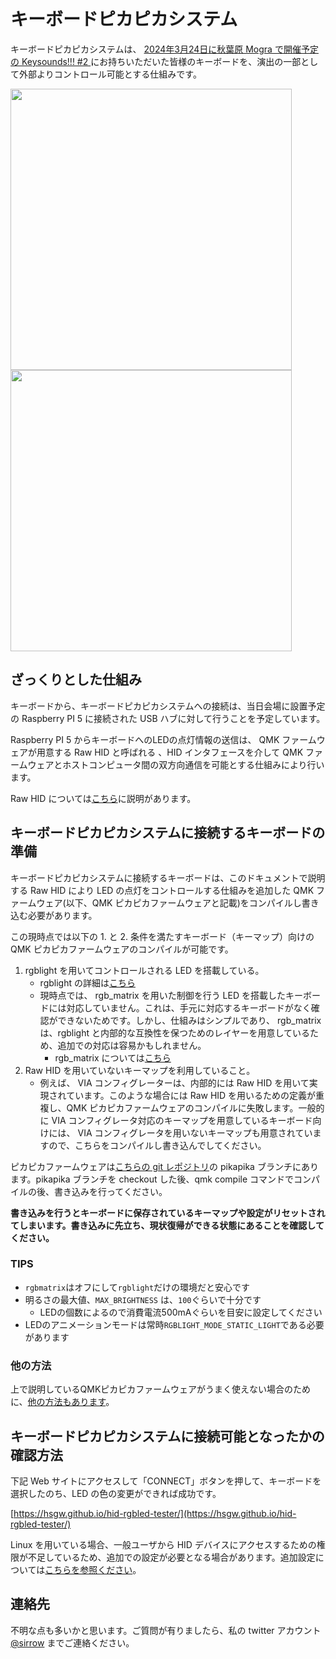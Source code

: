 # キーボードピカピカシステム
キーボードピカピカシステムは、 [2024年3月24日に秋葉原 Mogra で開催予定の Keysounds!!! #2 ](https://club-mogra.jp/2024/03/24/5184/)にお持ちいただいた皆様のキーボードを、演出の一部として外部よりコントロール可能とする仕組みです。

<img src="overview1.png" width="450px"> <img src="overview2.png" width="450px">


## ざっくりとした仕組み
キーボードから、キーボードピカピカシステムへの接続は、当日会場に設置予定の Raspberry PI 5 に接続された USB ハブに対して行うことを予定しています。

Raspberry PI 5 からキーボードへのLEDの点灯情報の送信は、 QMK ファームウェアが用意する Raw HID と呼ばれる 、HID インタフェースを介して QMK ファームウェアとホストコンピュータ間の双方向通信を可能とする仕組みにより行います。

Raw HID については[こちら](https://github.com/qmk/qmk_firmware/blob/master/docs/ja/feature_rawhid.md)に説明があります。



## キーボードピカピカシステムに接続するキーボードの準備
キーボードピカピカシステムに接続するキーボードは、このドキュメントで説明する Raw HID により LED の点灯をコントロールする仕組みを追加した QMK ファームウェア(以下、QMK ピカピカファームウェアと記載)をコンパイルし書き込む必要があります。

この現時点では以下の 1. と 2. 条件を満たすキーボード（キーマップ）向けの QMK ピカピカファームウェアのコンパイルが可能です。

1. rgblight を用いてコントロールされる LED を搭載している。
   - rgblight の詳細は[こちら](https://github.com/qmk/qmk_firmware/blob/master/docs/feature_rgblight.md)
   - 現時点では、 rgb_matrix を用いた制御を行う LED を搭載したキーボードには対応していません。これは、手元に対応するキーボードがなく確認ができないためです。しかし、仕組みはシンプルであり、 rgb_matrix は、rgblight と内部的な互換性を保つためのレイヤーを用意しているため、追加での対応は容易かもしれません。
     - rgb_matrix については[こちら](https://github.com/qmk/qmk_firmware/blob/master/docs/feature_rgb_matrix.md)
2. Raw HID を用いていないキーマップを利用していること。
   - 例えば、 VIA コンフィグレーターは、内部的には Raw HID を用いて実現されています。このような場合には Raw HID を用いるための定義が重複し、QMK ピカピカファームウェアのコンパイルに失敗します。一般的に VIA コンフィグレータ対応のキーマップを用意しているキーボード向けには、 VIA コンフィグレータを用いないキーマップも用意されていますので、こちらをコンパイルし書き込んでしてください。

ピカピカファームウェアは[こちらの git レポジトリ](https://github.com/sirrow/qmk_firmware/)の pikapika ブランチにあります。pikapika ブランチを checkout した後、qmk compile コマンドでコンパイルの後、書き込みを行ってください。

**書き込みを行うとキーボードに保存されているキーマップや設定がリセットされてしまいます。書き込みに先立ち、現状復帰ができる状態にあることを確認してください。**

### TIPS
- `rgbmatrix`はオフにして`rgblight`だけの環境だと安心です
- 明るさの最大値、`MAX_BRIGHTNESS` は、`100`ぐらいで十分です
  * LEDの個数によるので消費電流500mAぐらいを目安に設定してください 
- LEDのアニメーションモードは常時`RGBLIGHT_MODE_STATIC_LIGHT`である必要があります

### 他の方法
上で説明しているQMKピカピカファームウェアがうまく使えない場合のために、[他の方法もあります](alternative_method.md)。

## キーボードピカピカシステムに接続可能となったかの確認方法
下記 Web サイトにアクセスして「CONNECT」ボタンを押して、キーボードを選択したのち、LED の色の変更ができれば成功です。

[https://hsgw.github.io/hid-rgbled-tester/](https://hsgw.github.io/hid-rgbled-tester/)

Linux を用いている場合、一般ユーザから HID デバイスにアクセスするための権限が不足しているため、追加での設定が必要となる場合があります。追加設定については[こちらを参照ください](linux_hid_permission.md)。

## 連絡先
不明な点も多いかと思います。ご質問が有りましたら、私の twitter アカウント [@sirrow](https://twitter.com/sirrow) までご連絡ください。